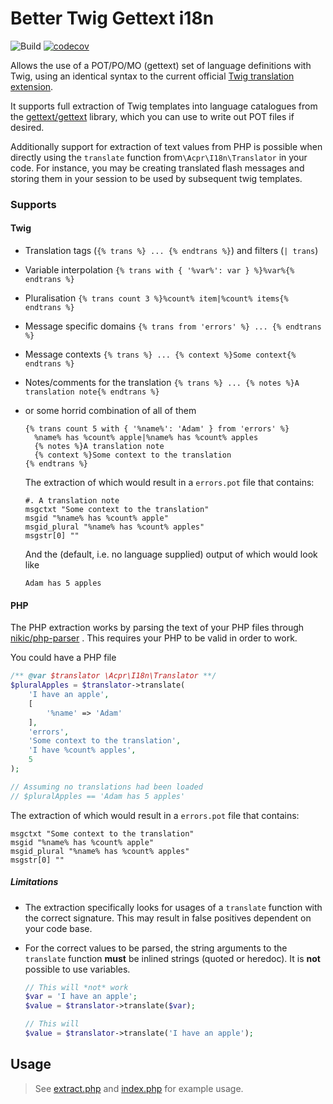 Better Twig Gettext i18n
======

![Build](https://github.com/cooperaj/better-twig-i18n/workflows/Build/badge.svg)
[![codecov](https://codecov.io/gh/cooperaj/better-twig-i18n/branch/master/graph/badge.svg)](https://codecov.io/gh/cooperaj/better-twig-i18n)



Allows the use of a POT/PO/MO (gettext) set of language definitions with Twig, using an identical syntax to the current
official [Twig translation extension](https://github.com/symfony/twig-bridge).

It supports full extraction of Twig templates into language catalogues from the 
[gettext/gettext](https://github.com/php-gettext/Gettext) library, which you can use to write out POT files if desired.

Additionally support for extraction of text values from PHP is possible when directly using the `translate` function 
from`\Acpr\I18n\Translator` in your code. For instance, you may be creating translated flash messages and storing them 
in your session to be used by subsequent twig templates.
 
### Supports
#### Twig
 * Translation tags (`{% trans %} ... {% endtrans %}`) and filters (`| trans`)
 * Variable interpolation `{% trans with { '%var%': var } %}%var%{% endtrans %}`
 * Pluralisation `{% trans count 3 %}%count% item|%count% items{% endtrans %}`
 * Message specific domains `{% trans from 'errors' %} ... {% endtrans %}`
 * Message contexts `{% trans %} ... {% context %}Some context{% endtrans %}`
 * Notes/comments for the translation `{% trans %} ... {% notes %}A translation note{% endtrans %}`
 
 
 * or some horrid combination of all of them
   ```twig
   {% trans count 5 with { '%name%': 'Adam' } from 'errors' %} 
     %name% has %count% apple|%name% has %count% apples
     {% notes %}A translation note
     {% context %}Some context to the translation
   {% endtrans %}
   ```
   
   The extraction of which would result in a `errors.pot` file that contains:
   ```
   #. A translation note
   msgctxt "Some context to the translation"
   msgid "%name% has %count% apple"
   msgid_plural "%name% has %count% apples"
   msgstr[0] ""
   ```
   
   And the (default, i.e. no language supplied) output of which would look like
   ```
   Adam has 5 apples
   ```
 
#### PHP
The PHP extraction works by parsing the text of your PHP files through [nikic/php-parser](https://github.com/nikic/PHP-Parser)
. This requires your PHP to be valid in order to work.

You could have a PHP file
```php
/** @var $translator \Acpr\I18n\Translator **/
$pluralApples = $translator->translate(
    'I have an apple',
    [
        '%name' => 'Adam'
    ],
    'errors',
    'Some context to the translation',
    'I have %count% apples',
    5
);

// Assuming no translations had been loaded
// $pluralApples == 'Adam has 5 apples'
```

The extraction of which would result in a `errors.pot` file that contains:
```
msgctxt "Some context to the translation"
msgid "%name% has %count% apple"
msgid_plural "%name% has %count% apples"
msgstr[0] ""
```

##### Limitations
 * The extraction specifically looks for usages of a `translate` function with the correct signature. This may result in 
   false positives dependent on your code base.
 * For the correct values to be parsed, the string arguments to the `translate` function **must** be inlined strings 
   (quoted or heredoc). It is **not** possible to use variables. 
   
   ```php
   // This will *not* work
   $var = 'I have an apple';
   $value = $translator->translate($var);
   
   // This will
   $value = $translator->translate('I have an apple');
   ```
   
   

## Usage
 
 > See [extract.php](example/extract.php) and [index.php](example/index.php) for example usage.

